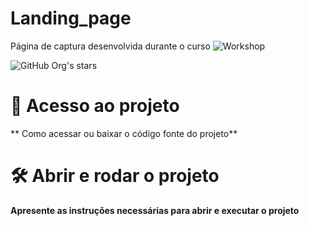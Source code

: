 # Landing_page
Página de captura desenvolvida durante o curso
![Workshop](https://user-images.githubusercontent.com/61362770/226995935-10b3169a-dbe0-4730-82f5-7af3543acc18.png)

![GitHub Org's stars](https://img.shields.io/github/stars/camilafernanda?style=social)

# 📁 Acesso ao projeto

** Como acessar ou baixar o código fonte do projeto**

# 🛠️ Abrir e rodar o projeto

**Apresente as instruções necessárias para abrir e executar o projeto**
